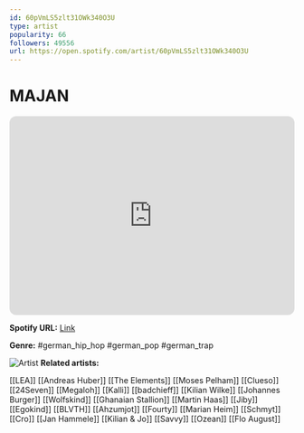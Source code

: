 ```yaml
---
id: 60pVmLS5zlt31OWk340O3U
type: artist
popularity: 66
followers: 49556
url: https://open.spotify.com/artist/60pVmLS5zlt31OWk340O3U
---
```

# MAJAN

<iframe style="border-radius:12px" src="https://open.spotify.com/embed/artist/60pVmLS5zlt31OWk340O3U" width="100%" height="352" frameBorder="0" allowfullscreen="" allow="autoplay; clipboard-write; encrypted-media; fullscreen; picture-in-picture" loading="lazy"></iframe>

**Spotify URL:** [Link](https://open.spotify.com/artist/60pVmLS5zlt31OWk340O3U)

**Genre:**  #german_hip_hop #german_pop #german_trap

![Artist](https://i.scdn.co/image/ab6761610000e5eb357853d70b04bc6bd9d547f3)
**Related artists:**

[[LEA]]
[[Andreas Huber]]
[[The Elements]]
[[Moses Pelham]]
[[Clueso]]
[[24Seven]]
[[Megaloh]]
[[Kalli]]
[[badchieff]]
[[Kilian Wilke]]
[[Johannes Burger]]
[[Wolfskind]]
[[Ghanaian Stallion]]
[[Martin Haas]]
[[Jiby]]
[[Egokind]]
[[BLVTH]]
[[Ahzumjot]]
[[Fourty]]
[[Marian Heim]]
[[Schmyt]]
[[Cro]]
[[Jan Hammele]]
[[Kilian & Jo]]
[[Savvy]]
[[Ozean]]
[[Flo August]]
